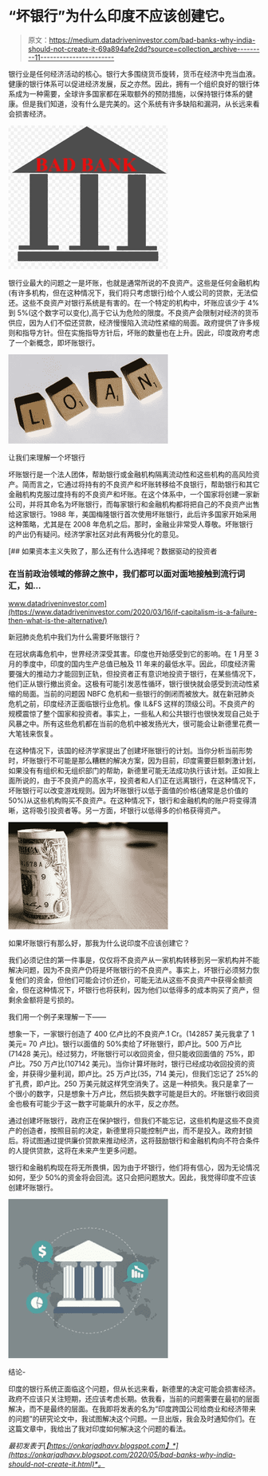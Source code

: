 # “坏银行”为什么印度不应该创建它。

> 原文：<https://medium.datadriveninvestor.com/bad-banks-why-india-should-not-create-it-69a894afe2dd?source=collection_archive---------11----------------------->

银行业是任何经济活动的核心。银行大多围绕货币旋转，货币在经济中充当血液。健康的银行体系可以促进经济发展，反之亦然。因此，拥有一个组织良好的银行体系成为一种需要，全球许多国家都在采取额外的预防措施，以保持银行体系的健康。但是我们知道，没有什么是完美的。这个系统有许多缺陷和漏洞，从长远来看会损害经济。

![](img/170c402c51cfe4e59f320f162d1acc93.png)

银行业最大的问题之一是坏账，也就是通常所说的不良资产。这些是任何金融机构(有许多机构，但在这种情况下，我们将只考虑银行)给个人或公司的贷款，无法偿还。这些不良资产对银行系统是有害的。在一个特定的机构中，坏账应该少于 4%到 5%(这个数字可以变化),高于它认为危险的限度。不良资产会限制对经济的货币供应，因为人们不偿还贷款，经济慢慢陷入流动性紧缩的局面。政府提供了许多规则和指导方针。但在实施指导方针后，坏账的数量也在上升。因此，印度政府考虑了一个新概念，即坏账银行。

![](img/79c17bc017f32954f75454473d19bad5.png)

让我们来理解一个坏银行

坏账银行是一个法人团体，帮助银行或金融机构隔离流动性和这些机构的高风险资产。简而言之，它通过将持有的不良资产和坏账转移给不良银行，帮助银行和其它金融机构克服过度持有的不良资产和坏账。在这个体系中，一个国家将创建一家新公司，并将其命名为坏账银行，而每家银行和金融机构都将把自己的不良资产出售给这家银行。1988 年，美国梅隆银行首次使用坏账银行，此后许多国家开始采用这种策略，尤其是在 2008 年危机之后。那时，金融业非常受人尊敬。坏账银行的产出仍有疑问。经济学家社区对此有两极分化的意见。

[](https://www.datadriveninvestor.com/2020/03/16/if-capitalism-is-a-failure-then-what-is-the-alternative/) [## 如果资本主义失败了，那么还有什么选择呢？数据驱动的投资者

### 在当前政治领域的修辞之旅中，我们都可以面对面地接触到流行词汇，如…

www.datadriveninvestor.com](https://www.datadriveninvestor.com/2020/03/16/if-capitalism-is-a-failure-then-what-is-the-alternative/) 

新冠肺炎危机中我们为什么需要坏账银行？

在冠状病毒危机中，世界经济深受其害。印度也开始感受到它的影响。在 1 月至 3 月的季度中，印度的国内生产总值已触及 11 年来的最低水平。因此，印度经济需要强大的推动力才能回到正轨，但投资者正有意识地投资于银行，在某些情况下，他们正从银行撤出资金。这极有可能引发恶性循环，银行很快就会感受到流动性紧缩的局面。当前的问题因 NBFC 危机和一些银行的倒闭而被放大。就在新冠肺炎危机之前，印度经济正面临银行业危机。像 IL&FS 这样的顶级公司。不良资产的规模震惊了整个国家和投资者。事实上，一些私人和公共银行也很快发现自己处于风暴之中。所有这些危机都在当前的危机中被发扬光大，很可能会让新德里花费一大笔钱来恢复。

在这种情况下，该国的经济学家提出了创建坏账银行的计划。当你分析当前形势时，坏账银行不可能是那么糟糕的解决方案，因为目前，印度需要巨额刺激计划，如果没有有组织和无组织部门的帮助，新德里可能无法成功执行该计划。正如我上面所说的，由于不良资产的高水平，投资者和人们正在远离银行，在这种情况下，坏账银行可以改变游戏规则。因为坏账银行以低于面值的价格(通常是总价值的 50%)从这些机构购买不良资产。在这种情况下，银行和金融机构的账户将变得清晰，这将吸引投资者等。另一方面，坏银行以低得多的价格获得资产。

![](img/973fe4487c943a9e47fb8d0acb30028e.png)

如果坏账银行有那么好，那我为什么说印度不应该创建它？

我们必须记住的第一件事是，仅仅将不良资产从一家机构转移到另一家机构并不能解决问题，因为不良资产仍将是坏账银行的不良资产。事实上，坏银行必须努力恢复他们的资金，但他们可能会讨价还价，可能无法从这些不良资产中获得全额资金，但在这种情况下，坏银行也将获利，因为他们以低得多的成本购买了资产，但剩余金额将是亏损的。

我们用一个例子来理解一下——

想象一下，一家银行创造了 400 亿卢比的不良资产.1 Cr。(142857 美元我拿了 1 美元= 70 卢比)。银行以面值的 50%卖给了坏账银行，即卢比。500 万卢比(71428 美元)。经过努力，坏账银行可以收回资金，但只能收回面值的 75%，即卢比。750 万卢比(107142 美元)。当你计算坏账时，银行已经成功收回投资的资金，并获得少量利润，即卢比。25 万卢比(35，714 美元)，但我们忘记了 25%的扩孔费，即卢比。250 万美元就这样凭空消失了。这是一种损失。我只是拿了一个很小的数字，只是想象十万卢比，然后损失数字可能是巨大的。坏账银行收回资金也极有可能少于这一数字可能飙升的水平，反之亦然。

通过创建坏账银行，政府正在保护银行，但我们不能忘记，这些机构是这些不良资产的创造者，按照目前的决定，新德里将只能控制产出，而不是投入。政府封锁后。将试图通过提供廉价贷款来推动经济，这将鼓励银行和金融机构向不符合条件的人提供贷款，这将在未来产生更多问题。

银行和金融机构现在将无所畏惧，因为由于坏银行，他们将有信心，因为无论情况如何，至少 50%的资金将会回流。这只会把问题放大。因此，我觉得印度不应该创建坏账银行。

![](img/3e35c7d09322f693cbcb700a794e0773.png)

结论-

印度的银行系统正面临这个问题，但从长远来看，新德里的决定可能会损害经济。政府不应该只关注短期，还应该考虑长期。依我看，当前的问题需要在最初的层面解决，而不是最终的层面。在我即将发表的名为“印度跨国公司给商业和经济带来的问题”的研究论文中，我试图解决这个问题。一旦出版，我会及时通知你们。在这篇文章中，我给出了我对印度如何解决这个问题的看法。

*最初发表于*[*【https://onkarjadhavv.blogspot.com】*](https://onkarjadhavv.blogspot.com/2020/05/bad-banks-why-india-should-not-create-it.html)*。*